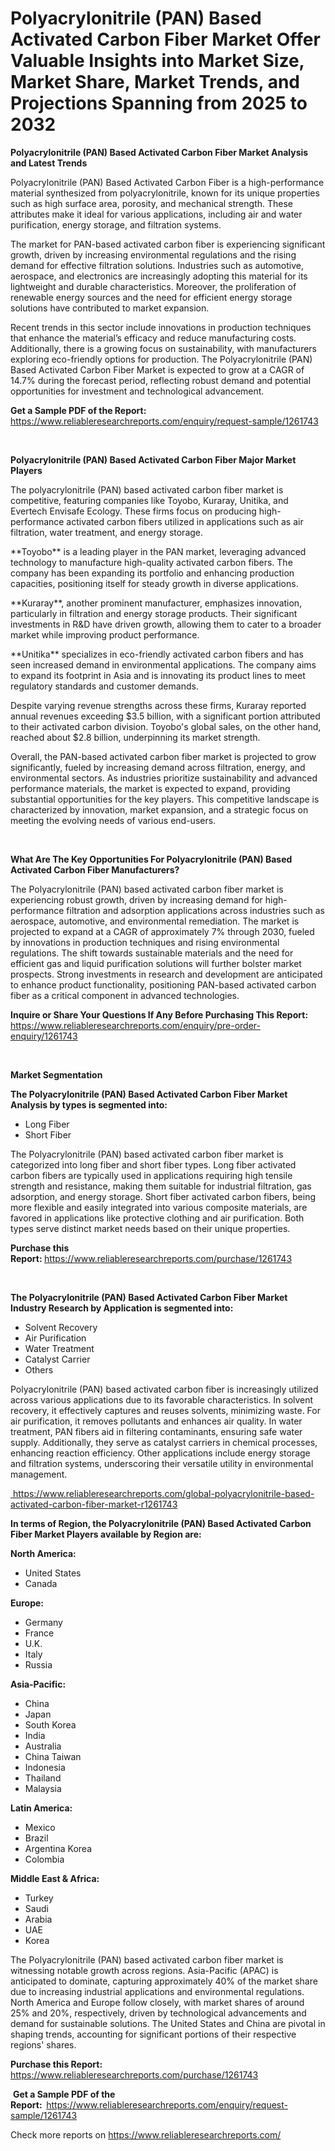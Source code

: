 <p><h1>Polyacrylonitrile (PAN) Based Activated Carbon Fiber Market Offer Valuable Insights into Market Size, Market Share, Market Trends, and Projections Spanning from 2025 to 2032</h1></p><p><strong>Polyacrylonitrile (PAN) Based Activated Carbon Fiber Market Analysis and Latest Trends</strong></p>
<p><p>Polyacrylonitrile (PAN) Based Activated Carbon Fiber is a high-performance material synthesized from polyacrylonitrile, known for its unique properties such as high surface area, porosity, and mechanical strength. These attributes make it ideal for various applications, including air and water purification, energy storage, and filtration systems.</p><p>The market for PAN-based activated carbon fiber is experiencing significant growth, driven by increasing environmental regulations and the rising demand for effective filtration solutions. Industries such as automotive, aerospace, and electronics are increasingly adopting this material for its lightweight and durable characteristics. Moreover, the proliferation of renewable energy sources and the need for efficient energy storage solutions have contributed to market expansion.</p><p>Recent trends in this sector include innovations in production techniques that enhance the material’s efficacy and reduce manufacturing costs. Additionally, there is a growing focus on sustainability, with manufacturers exploring eco-friendly options for production. The Polyacrylonitrile (PAN) Based Activated Carbon Fiber Market is expected to grow at a CAGR of 14.7% during the forecast period, reflecting robust demand and potential opportunities for investment and technological advancement.</p></p>
<p><strong>Get a Sample PDF of the Report:&nbsp;</strong> <a href="https://www.reliableresearchreports.com/enquiry/request-sample/1261743?utm_campaign=2208&utm_medium=2&utm_source=Github&utm_content=ia&utm_term=03042025&utm_id=polyacrylonitrile-pan-based-activated-carbon-fiber">https://www.reliableresearchreports.com/enquiry/request-sample/1261743</a></p>
<p>&nbsp;</p>
<p><strong>Polyacrylonitrile (PAN) Based Activated Carbon Fiber Major Market Players</strong></p>
<p><p>The polyacrylonitrile (PAN) based activated carbon fiber market is competitive, featuring companies like Toyobo, Kuraray, Unitika, and Evertech Envisafe Ecology. These firms focus on producing high-performance activated carbon fibers utilized in applications such as air filtration, water treatment, and energy storage.</p><p>**Toyobo** is a leading player in the PAN market, leveraging advanced technology to manufacture high-quality activated carbon fibers. The company has been expanding its portfolio and enhancing production capacities, positioning itself for steady growth in diverse applications.</p><p>**Kuraray**, another prominent manufacturer, emphasizes innovation, particularly in filtration and energy storage products. Their significant investments in R&D have driven growth, allowing them to cater to a broader market while improving product performance.</p><p>**Unitika** specializes in eco-friendly activated carbon fibers and has seen increased demand in environmental applications. The company aims to expand its footprint in Asia and is innovating its product lines to meet regulatory standards and customer demands.</p><p>Despite varying revenue strengths across these firms, Kuraray reported annual revenues exceeding $3.5 billion, with a significant portion attributed to their activated carbon division. Toyobo's global sales, on the other hand, reached about $2.8 billion, underpinning its market strength.</p><p>Overall, the PAN-based activated carbon fiber market is projected to grow significantly, fueled by increasing demand across filtration, energy, and environmental sectors. As industries prioritize sustainability and advanced performance materials, the market is expected to expand, providing substantial opportunities for the key players. This competitive landscape is characterized by innovation, market expansion, and a strategic focus on meeting the evolving needs of various end-users.</p></p>
<p>&nbsp;</p>
<p><strong>What Are The Key Opportunities For Polyacrylonitrile (PAN) Based Activated Carbon Fiber Manufacturers?</strong></p>
<p><p>The Polyacrylonitrile (PAN) based activated carbon fiber market is experiencing robust growth, driven by increasing demand for high-performance filtration and adsorption applications across industries such as aerospace, automotive, and environmental remediation. The market is projected to expand at a CAGR of approximately 7% through 2030, fueled by innovations in production techniques and rising environmental regulations. The shift towards sustainable materials and the need for efficient gas and liquid purification solutions will further bolster market prospects. Strong investments in research and development are anticipated to enhance product functionality, positioning PAN-based activated carbon fiber as a critical component in advanced technologies.</p></p>
<p><strong>Inquire or Share Your Questions If Any Before Purchasing This Report:</strong> <a href="https://www.reliableresearchreports.com/enquiry/pre-order-enquiry/1261743?utm_campaign=2208&utm_medium=2&utm_source=Github&utm_content=ia&utm_term=03042025&utm_id=polyacrylonitrile-pan-based-activated-carbon-fiber">https://www.reliableresearchreports.com/enquiry/pre-order-enquiry/1261743</a></p>
<p>&nbsp;</p>
<p><strong>Market Segmentation</strong></p>
<p><strong>The Polyacrylonitrile (PAN) Based Activated Carbon Fiber Market Analysis by types is segmented into:</strong></p>
<p><ul><li>Long Fiber</li><li>Short Fiber</li></ul></p>
<p><p>The Polyacrylonitrile (PAN) based activated carbon fiber market is categorized into long fiber and short fiber types. Long fiber activated carbon fibers are typically used in applications requiring high tensile strength and resistance, making them suitable for industrial filtration, gas adsorption, and energy storage. Short fiber activated carbon fibers, being more flexible and easily integrated into various composite materials, are favored in applications like protective clothing and air purification. Both types serve distinct market needs based on their unique properties.</p></p>
<p><strong>Purchase this Report:&nbsp;</strong><a href="https://www.reliableresearchreports.com/purchase/1261743?utm_campaign=2208&utm_medium=2&utm_source=Github&utm_content=ia&utm_term=03042025&utm_id=polyacrylonitrile-pan-based-activated-carbon-fiber">https://www.reliableresearchreports.com/purchase/1261743</a></p>
<p>&nbsp;</p>
<p><strong>The Polyacrylonitrile (PAN) Based Activated Carbon Fiber Market Industry Research by Application is segmented into:</strong></p>
<p><ul><li>Solvent Recovery</li><li>Air Purification</li><li>Water Treatment</li><li>Catalyst Carrier</li><li>Others</li></ul></p>
<p><p>Polyacrylonitrile (PAN) based activated carbon fiber is increasingly utilized across various applications due to its favorable characteristics. In solvent recovery, it effectively captures and reuses solvents, minimizing waste. For air purification, it removes pollutants and enhances air quality. In water treatment, PAN fibers aid in filtering contaminants, ensuring safe water supply. Additionally, they serve as catalyst carriers in chemical processes, enhancing reaction efficiency. Other applications include energy storage and filtration systems, underscoring their versatile utility in environmental management.</p></p>
<p><a href="https://www.reliableresearchreports.com/global-polyacrylonitrile-based-activated-carbon-fiber-market-r1261743?utm_campaign=2208&utm_medium=2&utm_source=Github&utm_content=ia&utm_term=03042025&utm_id=polyacrylonitrile-pan-based-activated-carbon-fiber">&nbsp;https://www.reliableresearchreports.com/global-polyacrylonitrile-based-activated-carbon-fiber-market-r1261743</a></p>
<p><strong>In terms of Region, the Polyacrylonitrile (PAN) Based Activated Carbon Fiber Market Players available by Region are:</strong></p>
<p>
    <p> <strong> North America: </strong>
        <ul>
            <li>United States</li>
            <li>Canada</li>
        </ul>
        </p> 
    <p> <strong> Europe: </strong>
        <ul>
            <li>Germany</li>
            <li>France</li>
            <li>U.K.</li>
            <li>Italy</li>
            <li>Russia</li>
        </ul>
        </p> 
    <p> <strong> Asia-Pacific: </strong>
        <ul>
            <li>China</li>
            <li>Japan</li>
            <li>South Korea</li>
            <li>India</li>
            <li>Australia</li>
            <li>China Taiwan</li>
            <li>Indonesia</li>
            <li>Thailand</li>
            <li>Malaysia</li>
        </ul>
        </p> 
    <p> <strong> Latin America: </strong>
        <ul>
            <li>Mexico</li>
            <li>Brazil</li>
            <li>Argentina Korea</li>
            <li>Colombia</li>
        </ul>
        </p> 
    <p> <strong> Middle East & Africa: </strong>
        <ul>
            <li>Turkey</li>
            <li>Saudi</li>
            <li>Arabia</li>
            <li>UAE</li>
            <li>Korea</li>
        </ul>
    </p>
    </p>
<p><p>The Polyacrylonitrile (PAN) based activated carbon fiber market is witnessing notable growth across regions. Asia-Pacific (APAC) is anticipated to dominate, capturing approximately 40% of the market share due to increasing industrial applications and environmental regulations. North America and Europe follow closely, with market shares of around 25% and 20%, respectively, driven by technological advancements and demand for sustainable solutions. The United States and China are pivotal in shaping trends, accounting for significant portions of their respective regions' shares.</p></p>
<p><strong>Purchase this Report: </strong><a href="https://www.reliableresearchreports.com/purchase/1261743?utm_campaign=2208&utm_medium=2&utm_source=Github&utm_content=ia&utm_term=03042025&utm_id=polyacrylonitrile-pan-based-activated-carbon-fiber">https://www.reliableresearchreports.com/purchase/1261743</a></p>
<p>&nbsp;<strong>Get a Sample PDF of the Report:&nbsp;&nbsp;</strong><a href="https://www.reliableresearchreports.com/enquiry/request-sample/1261743?utm_campaign=2208&utm_medium=2&utm_source=Github&utm_content=ia&utm_term=03042025&utm_id=polyacrylonitrile-pan-based-activated-carbon-fiber">https://www.reliableresearchreports.com/enquiry/request-sample/1261743</a></p>
<p><strong></strong></p>
<p>Check more reports on <a href="https://www.reliableresearchreports.com/?utm_campaign=2208&utm_medium=2&utm_source=Github&utm_content=ia&utm_term=03042025&utm_id=polyacrylonitrile-pan-based-activated-carbon-fiber">https://www.reliableresearchreports.com/</a></p>